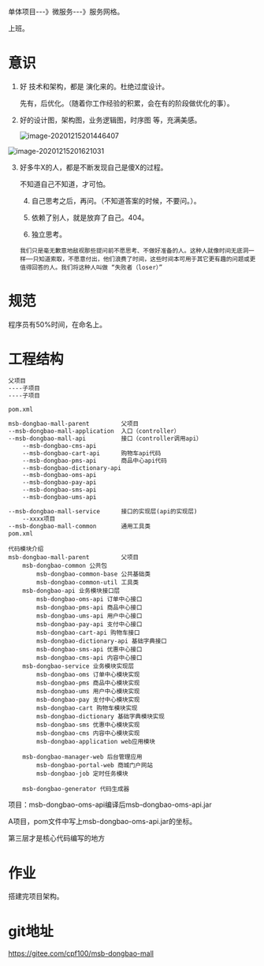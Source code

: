 单体项目---》微服务---》服务网格。

上班。



# 意识

1. 好 技术和架构，都是 演化来的。杜绝过度设计。

   先有，后优化。（随着你工作经验的积累，会在有的阶段做优化的事）。

2. 好的设计图，架构图，业务逻辑图，时序图 等，充满美感。

   ![image-20201215201446407](01.assets/image-20201215201446407.png)



![image-20201215201621031](01.assets/image-20201215201621031.png)

 3. 好多牛X的人，都是不断发现自己是傻X的过程。

    不知道自己不知道，才可怕。

	4. 自己思考之后，再问。（不知道答案的时候，不要问。）。

	5. 依赖了别人，就是放弃了自己。404。

	6. 独立思考。

    ```
    我们只是毫无歉意地敌视那些提问前不愿思考、不做好准备的人。这种人就像时间无底洞一样──只知道索取，不愿意付出，他们浪费了时间，这些时间本可用于其它更有趣的问题或更值得回答的人。我们将这种人叫做 “失败者（loser）”
    ```

    

# 规范

程序员有50%时间，在命名上。



# 工程结构

```xml
父项目
----子项目
----子项目

pom.xml
```



```xml
msb-dongbao-mall-parent        	父项目
--msb-dongbao-mall-application 	入口（controller）
--msb-dongbao-mall-api			接口（controller调用api）
	--msb-dongbao-cms-api
	--msb-dongbao-cart-api		购物车api代码
    --msb-dongbao-pms-api		商品中心api代码
	--msb-dongbao-dictionary-api
	--msb-dongbao-oms-api
	--msb-dongbao-pay-api
	--msb-dongbao-sms-api
	--msb-dongbao-ums-api

--msb-dongbao-mall-service		接口的实现层(api的实现层)
	--xxxx项目
--msb-dongbao-mall-common		通用工具类
pom.xml
```



```
代码模块介绍
msb-dongbao-mall-parent        	父项目
	msb-dongbao-common 公共包
		msb-dongbao-common-base 公共基础类
		msb-dongbao-common-util 工具类
	msb-dongbao-api 业务模块接口层
		msb-dongbao-oms-api 订单中心接口
		msb-dongbao-pms-api 商品中心接口
		msb-dongbao-ums-api 用户中心接口
		msb-dongbao-pay-api 支付中心接口
		msb-dongbao-cart-api 购物车接口
		msb-dongbao-dictionary-api 基础字典接口
		msb-dongbao-sms-api 优惠中心接口
		msb-dongbao-cms-api 内容中心接口
	msb-dongbao-service 业务模块实现层
		msb-dongbao-oms 订单中心模块实现
		msb-dongbao-pms 商品中心模块实现
		msb-dongbao-ums 用户中心模块实现
		msb-dongbao-pay 支付中心模块实现
		msb-dongbao-cart 购物车模块实现
		msb-dongbao-dictionary 基础字典模块实现
		msb-dongbao-sms 优惠中心模块实现
		msb-dongbao-cms 内容中心模块实现
		msb-dongbao-application web应用模块

	msb-dongbao-manager-web 后台管理应用
		msb-dongbao-portal-web 商城门户网站
		msb-dongbao-job 定时任务模块

	msb-dongbao-generator 代码生成器
```



项目：msb-dongbao-oms-api编译后msb-dongbao-oms-api.jar



A项目，pom文件中写上msb-dongbao-oms-api.jar的坐标。



第三层才是核心代码编写的地方



# 作业

搭建完项目架构。



# git地址

https://gitee.com/cpf100/msb-dongbao-mall